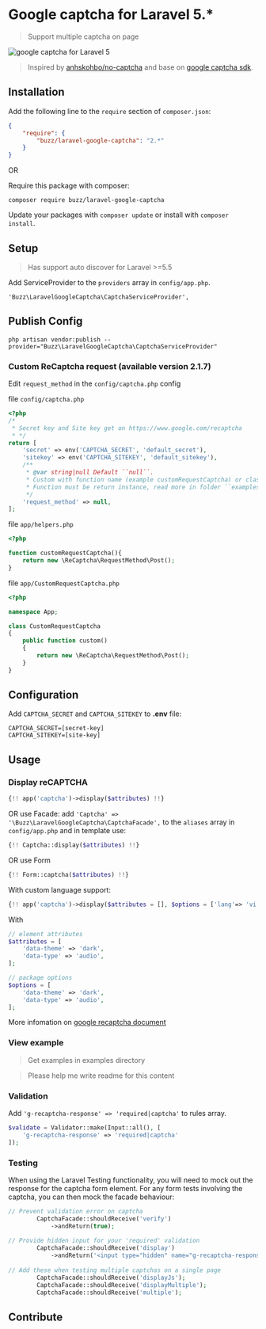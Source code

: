 # Google captcha for Laravel 5.*
> Support multiple captcha on page

![google captcha for Laravel 5](http://i.imgur.com/aHBOqAS.gif)

> Inspired by [anhskohbo/no-captcha](https://github.com/anhskohbo/no-captcha) and base on [google captcha sdk](https://github.com/google/recaptcha).

## Installation

Add the following line to the `require` section of `composer.json`:

```json
{
    "require": {
        "buzz/laravel-google-captcha": "2.*"
    }
}
```

OR

Require this package with composer:
```
composer require buzz/laravel-google-captcha
```

Update your packages with ```composer update``` or install with ```composer install```.

## Setup

> Has support auto discover for Laravel >=5.5

Add ServiceProvider to the `providers` array in `config/app.php`.

```
'Buzz\LaravelGoogleCaptcha\CaptchaServiceProvider',
```

## Publish Config

```
php artisan vendor:publish --provider="Buzz\LaravelGoogleCaptcha\CaptchaServiceProvider"
```

### Custom ReCaptcha request (available version 2.1.7)

Edit ``request_method`` in the ``config/captcha.php`` config

file ``config/captcha.php``

```php
<?php
/*
 * Secret key and Site key get on https://www.google.com/recaptcha
 * */
return [
    'secret' => env('CAPTCHA_SECRET', 'default_secret'),
    'sitekey' => env('CAPTCHA_SITEKEY', 'default_sitekey'),
    /**
     * @var string|null Default ``null``.
     * Custom with function name (example customRequestCaptcha) or class@method (example \App\CustomRequestCaptcha@custom).
     * Function must be return instance, read more in folder ``examples``
     */
    'request_method' => null,
];
```

file ``app/helpers.php``

```php
<?php

function customRequestCaptcha(){
    return new \ReCaptcha\RequestMethod\Post();
}
```

file ``app/CustomRequestCaptcha.php``

```php
<?php

namespace App;

class CustomRequestCaptcha
{
    public function custom()
    {
        return new \ReCaptcha\RequestMethod\Post();
    }
}
```

## Configuration

Add `CAPTCHA_SECRET` and `CAPTCHA_SITEKEY` to **.env** file:

```
CAPTCHA_SECRET=[secret-key]
CAPTCHA_SITEKEY=[site-key]
```

## Usage

### Display reCAPTCHA

```php
{!! app('captcha')->display($attributes) !!}
```

OR use Facade: add `'Captcha' => '\Buzz\LaravelGoogleCaptcha\CaptchaFacade',` to the `aliases` array in `config/app.php` and in template use:

```php
{!! Captcha::display($attributes) !!}
```
OR use Form

```php
{!! Form::captcha($attributes) !!}
```
With custom language support:
```php
{!! app('captcha')->display($attributes = [], $options = ['lang'=> 'vi'); !!}
```

With

```php
// element attributes
$attributes = [
    'data-theme' => 'dark',
    'data-type' => 'audio',
];
```
```php
// package options
$options = [
    'data-theme' => 'dark',
    'data-type'	=> 'audio',
];
```

More infomation on [google recaptcha document](https://developers.google.com/recaptcha/docs/display)

### View example
> Get examples in examples directory

> Please help me write readme for this content

### Validation

Add `'g-recaptcha-response' => 'required|captcha'` to rules array.

```php
$validate = Validator::make(Input::all(), [
    'g-recaptcha-response' => 'required|captcha'
]);
```

### Testing

When using the Laravel Testing functionality, you will need to mock out the response for the captcha form element.
For any form tests involving the captcha, you can then mock the facade behaviour:

```php
// Prevent validation error on captcha
        CaptchaFacade::shouldReceive('verify')
            ->andReturn(true);
            
// Provide hidden input for your 'required' validation
        CaptchaFacade::shouldReceive('display')
            ->andReturn('<input type="hidden" name="g-recaptcha-response" value="1" />');
            
// Add these when testing multiple captchas on a single page
        CaptchaFacade::shouldReceive('displayJs');
        CaptchaFacade::shouldReceive('displayMultiple');
        CaptchaFacade::shouldReceive('multiple');
```

## Contribute
